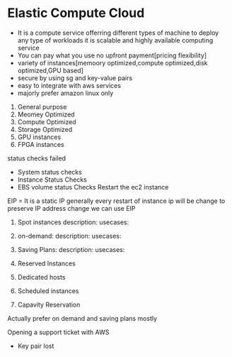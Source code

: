 # Elastic Compute Cloud
- It is a compute service offerring different types of machine to deploy any type of workloads it is scalable and highly available computing service 
- You can pay what you use no upfront payment[pricing flexibility]
- variety of instances[memoory optimized,compute optimized,disk optimized,GPU based]
- secure by using sg and key-value pairs
- easy to integrate with aws services
- majorly prefer amazon linux only

 1. General purpose
 2. Meomey Optimized
 3. Compute Optimized
 4. Storage Optimized
 6. GPU instances
 7. FPGA instances

 
 status checks failed
 - System status checks
 - Instance Status Checks
 - EBS volume status Checks
Restart the ec2 instance

EIP = It is a static IP generally every restart of instance ip will be change to preserve IP address change we can use EIP

1. Spot instances
   description: 
   usecases:

2. on-demand:
   description:
   usecases:
3. Saving Plans:
   description:
   usecases:
4. Reserved Instances
5. Dedicated hosts
6. Scheduled instances
7. Capavity Reservation

Actually prefer on demand and saving plans mostly

Opening a support ticket with AWS

- Key pair lost

